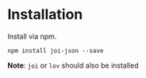 # Installation

Install via npm.

	npm install joi-json --save


**Note**: `joi` or `lov` should also be installed
